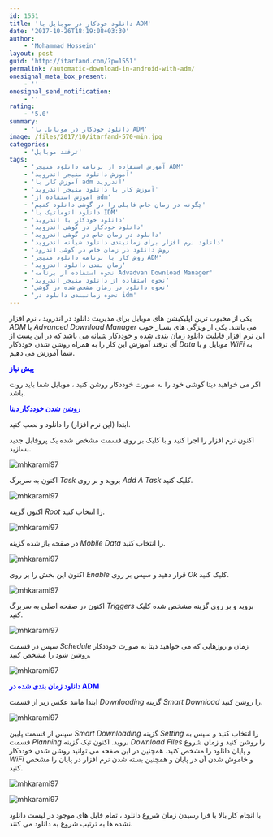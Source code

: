 ```yaml
---
id: 1551
title: 'دانلود خودکار در موبایل با ADM'
date: '2017-10-26T18:19:08+03:30'
author:
    - 'Mohammad Hossein'
layout: post
guid: 'http://itarfand.com/?p=1551'
permalink: /automatic-download-in-android-with-adm/
onesignal_meta_box_present:
    - ''
onesignal_send_notification:
    - ''
rating:
    - '5.0'
summary:
    - 'دانلود خودکار در موبایل با ADM'
image: /files/2017/10/itarfand-570-min.jpg
categories:
    - 'ترفند موبایل'
tags:
    - 'آموزش استفاده از برنامه دانلود منیجر ADM'
    - 'آموزش دانلود منیجر اندروید'
    - 'آموزش کار با adm اندروید'
    - 'آموزش کار با دانلود منیجر اندروید'
    - 'اموزش استفاده از adm'
    - 'چگونه در زمان خاص فایلی را در گوشی دانلود کنیم'
    - 'دانلود اتوماتیک با IDM'
    - 'دانلود خودکار با اندروید'
    - 'دانلود خودکار در گوشی اندروید'
    - 'دانلود در زمان خاص در گوشی اندروید'
    - 'دانلود نرم افزار برای زمانبندی دانلود شبانه اندروید'
    - 'روش دانلود در زمان خاص در گوشی اندرود'
    - 'روش کار با برنامه دانلود منیجر ADM'
    - 'زمان بندی دانلود اندروید'
    - 'نحوه استفاده از برنامه Advadvan Download Manager'
    - 'نحوه استفاده از دانلود منیجر اندروید'
    - 'نحوه دانلود در زمان مشخص شده در گوشی'
    - 'نحوه زمانبندی دانلود در idm'
---
```


یکی از محبوب ترین اپلیکیشن های موبایل برای مدیریت دانلود در اندروید ، نرم افزار *ADM* یا *Advanced Download Manager* می باشد. یکی از ویژگی های بسیار خوب این نرم افزار قابلیت دانلود زمان بندی شده و خوددکار شبانه می باشد که در این پست از آی ترفند آموزش این کار را به همراه روشن شدن خوددکار *Data* موبایل و یا *WiFi* به شما آموزش می دهیم.

<span style="color: #0000ff;">**پیش نیاز**</span>

اگر می خواهید دیتا گوشی خود را به صورت خوددکار روشن کنید ، موبایل شما باید روت باشد.

<span style="color: #0000ff;">**روشن شدن خوددکار دیتا**</span>

ابتدا (این نرم افزار) را دانلود و نصب کنید.

اکنون نرم افزار را اجرا کنید و با کلیک بر روی قسمت مشخص شده یک پروفایل جدید بسازید.

![mhkarami97](/files/2017/10/itarfand-561-min.jpg)

اکنون به سربرگ *Task* بروید و بر روی *Add A Task* کلیک کنید.

![mhkarami97](/files/2017/10/itarfand-562-min.jpg)

اکنون گزینه *Root* را انتخاب کنید.

![mhkarami97](/files/2017/10/itarfand-563-min.jpg)

در صفحه باز شده گزینه *Mobile Data* را انتخاب کنید.

![mhkarami97](/files/2017/10/itarfand-564-min.jpg)

اکنون این بخش را بر روی *Enable* قرار دهید و سپس بر روی *Ok* کلیک کنید.

![mhkarami97](/files/2017/10/itarfand-565-min.jpg)

اکنون در صفحه اصلی به سربرگ *Triggers* بروید و بر روی گزینه مشخص شده کلیک کنید.

![mhkarami97](/files/2017/10/itarfand-566-min.jpg)

سپس در قسمت *Schedule* زمان و روزهایی که می خواهید دیتا به صورت خوددکار روشن شود را مشخص کنید.

![mhkarami97](/files/2017/10/itarfand-567-min.jpg)

<span style="color: #0000ff;">**دانلود زمان بندی شده در ADM**</span>

ابتدا مانند عکس زیر از قسمت *Downloading* گزینه *Smart Download* را روشن کنید.

![mhkarami97](/files/2017/10/itarfand-568-min.jpg)

سپس از قسمت پایین *Smart Downloading* گزینه *Setting* را انتخاب کنید و سپس به قسمت *Planning* بروید. اکنون تیک گزینه *Download Files* را روشن کنید و زمان شروع و پایان دانلود را مشخص کنید. همچنین در این صفحه می توانید روشن شدن خوددکار *WiFi* و خاموش شدن آن در پایان و همچنین بسته شدن نرم افزار در پایان را مشخص کنید.

![mhkarami97](/files/2017/10/itarfand-569-min.jpg)

![mhkarami97](/files/2017/10/itarfand-569-min.jpg)

با انجام کار بالا با فرا رسیدن زمان شروع دانلود ، تمام فایل های موجود در لیست دانلود نشده ها به ترتیب شروع به دانلود می کنند.